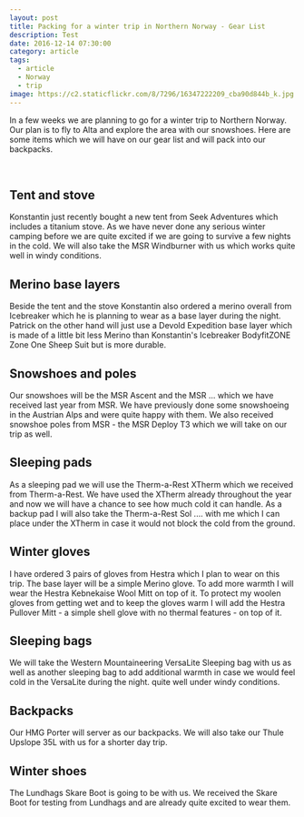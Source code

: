 ```yaml
---
layout: post
title: Packing for a winter trip in Northern Norway - Gear List
description: Test
date: 2016-12-14 07:30:00
category: article
tags:
  - article
  - Norway
  - trip
image: https://c2.staticflickr.com/8/7296/16347222209_cba90d844b_k.jpg
---
```


In a few weeks we are planning to go for a winter trip to Northern Norway. Our plan is to fly to Alta and explore the area with our snowshoes. Here are some items which we will have on our gear list and will pack into our backpacks.

<amp-img src="https://c2.staticflickr.com/8/7296/16347222209_cba90d844b_k.jpg" width="2048" height="1360" alt="Planning a winter trip in Northern Norway - Gear List" layout="responsive"></amp-img>
<br>
<!--more-->

## Tent and stove
Konstantin just recently bought a new tent from Seek Adventures which includes a titanium stove. As we have never done any serious winter camping before we are quite excited if we are going to survive a few nights in the cold. We will also take the MSR Windburner with us which works quite well in windy conditions.

## Merino base layers
Beside the tent and the stove Konstantin also ordered a merino overall from Icebreaker which he is planning to wear as a base layer during the night. Patrick on the other hand will just use a Devold Expedition base layer which is made of a little bit less Merino than Konstantin's Icebreaker BodyfitZONE Zone One Sheep Suit but is more durable.

## Snowshoes and poles
Our snowshoes will be the MSR Ascent and the MSR ... which we have received last year from MSR. We have previously done some snowshoeing in the Austrian Alps and were quite happy with them. We also received snowshoe poles from MSR - the MSR Deploy T3 which we will take on our trip as well.

## Sleeping pads
As a sleeping pad we will use the Therm-a-Rest XTherm which we received from Therm-a-Rest. We have used the XTherm already throughout the year and now we will have a chance to see how much cold it can handle. As a backup pad I will also take the Therm-a-Rest Sol .... with me which I can place under the XTherm in case it would not block the cold from the ground.

## Winter gloves
I have ordered 3 pairs of gloves from Hestra which I plan to wear on this trip. The base layer will be a simple Merino glove. To add more warmth I will wear the Hestra Kebnekaise Wool Mitt on top of it. To protect my woolen gloves from getting wet and to keep the gloves warm I will add the Hestra Pullover Mitt - a simple shell glove with no thermal features - on top of it.

## Sleeping bags
We will take the Western Mountaineering VersaLite Sleeping bag with us as well as another sleeping bag to add additional warmth in case we would feel cold in the VersaLite during the night.
quite well under windy conditions.

## Backpacks
Our HMG Porter will server as our backpacks. We will also take our Thule Upslope 35L with us for a shorter day trip.

## Winter shoes
The Lundhags Skare Boot is going to be with us. We received the Skare Boot for testing from Lundhags and are already quite excited to wear them.
